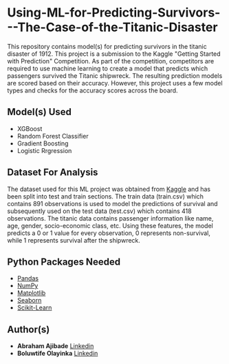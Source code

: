 # Using-ML-for-Predicting-Survivors---The-Case-of-the-Titanic-Disaster
This repository contains model(s) for predicting survivors in the titanic disaster of 1912. This project is a submission to the Kaggle "Getting Started with Prediction" Competition. As part of the competition, competitors are required to use machine learning to create a model that predicts which passengers survived the Titanic shipwreck. The resulting prediction models are scored based on their accuracy. However, this project uses a few model types and checks for the accuracy scores across the board.

## Model(s) Used
- XGBoost
- Random Forest Classifier
- Gradient Boosting
- Logistic Rrgression

## Dataset For Analysis
The dataset used for this ML project was obtained from [Kaggle](https://www.kaggle.com/competitions/titanic) and has been split into test and train sections. The train data (train.csv) which contains 891 observations is used to model the predictions of survival and subsequently used on the test data (test.csv) which contains 418 observations. The titanic data contains passenger information like name, age, gender, socio-economic class, etc. Using these features, the model predicts a 0 or 1 value for every observation, 0 represents non-survival, while 1 represents survival after the shipwreck. 

## Python Packages Needed
- [Pandas](https://pandas.pydata.org/)
- [NumPy](https://numpy.org/)
- [Matplotlib](https://matplotlib.org/)
- [Seaborn](https://seaborn.pydata.org/)
- [Scikit-Learn](https://scikit-learn.org/)

## Author(s)
- **Abraham Ajibade** [Linkedin](https://www.linkedin.com/in/abraham-ajibade-759772117)
- **Boluwtife Olayinka** [Linkedin](https://www.linkedin.com/in/ajibade-bolu/)
